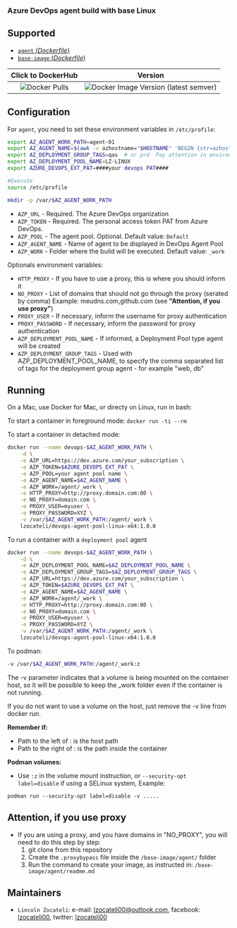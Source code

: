 ### Azure DevOps agent build with base Linux

## Supported

- [`agent` (*Dockerfile*)](https://github.com/lzocateli00/devops-agent-pool-linux/tree/main/base-image/agent)
- [`base-image` (*Dockerfile*)](https://github.com/lzocateli00/devops-agent-pool-linux/tree/main/base-image/linux)

| Click to DockerHub | Version |
| :---:   | :---:     |
| ![Docker Pulls](https://img.shields.io/docker/pulls/lzocateli/devops-agent-pool-linux-x64) | ![Docker Image Version (latest semver)](https://img.shields.io/docker/v/lzocateli/devops-agent-pool-linux-x64) |

## Configuration

For `agent`, you need to set these environment variables in `/etc/profile`: 

```bash
export AZ_AGENT_WORK_PATH=agent-01
export AZ_AGENT_NAME=$(awk -v azhostname="$HOSTNAME" 'BEGIN {str=azhostname; split(str, arr, "."); { print arr[1]}}')
export AZ_DEPLOYMENT_GROUP_TAGS=qas  # or prd  Pay attention in environment where your machine belongs
export AZ_DEPLOYMENT_POOL_NAME=LZ-LINUX
export AZURE_DEVOPS_EXT_PAT=####your devops PAT#### 
```

```bash
#Execute
source /etc/profile

mkdir -p /var/$AZ_AGENT_WORK_PATH
```

* `AZP_URL` - Required. The Azure DevOps organization
* `AZP_TOKEN` - Required. The personal access token PAT from Azure DevOps. 
* `AZP_POOL` - The agent pool. Optional. Default value: `Default`
* `AZP_AGENT_NAME` - Name of agent to be displayed in DevOps Agent Pool
* `AZP_WORK` - Folder where the build will be executed.  Default value: `_work`

Optionals environment variables:

* `HTTP_PROXY` - If you have to use a proxy, this is where you should inform it
* `NO_PROXY` - List of domains that should not go through the proxy (serated by comma) Example: meudns.com,github.com
(see **"Attention, if you use proxy"**)
* `PROXY_USER` - If necessary, inform the username for proxy authentication
* `PROXY_PASSWORD` - If necessary, inform the password for proxy authentication
* `AZP_DEPLOYMENT_POOL_NAME` - If informed, a Deployment Pool type agent will be created
* `AZP_DEPLOYMENT_GROUP_TAGS` - Used with AZP_DEPLOYMENT_POOL_NAME, to specify the comma separated list of tags for the deployment group agent - for example "web, db"


## Running

On a Mac, use Docker for Mac, or directy on Linux, run in bash:

To start a container in foreground mode: `docker run -ti --rm`

To start a container in detached mode:

```bash
docker run --name devops-$AZ_AGENT_WORK_PATH \
    -d \
    -e AZP_URL=https://dev.azure.com/your_subscription \
    -e AZP_TOKEN=$AZURE_DEVOPS_EXT_PAT \
    -e AZP_POOL=your agent pool name \
    -e AZP_AGENT_NAME=$AZ_AGENT_NAME \
    -e AZP_WORK=/agent/_work \
    -e HTTP_PROXY=http://proxy.domain.com:80 \
    -e NO_PROXY=domain.com \
    -e PROXY_USER=myuser \
    -e PROXY_PASSWORD=XYZ \
    -v /var/$AZ_AGENT_WORK_PATH:/agent/_work \
    lzocateli/devops-agent-pool-linux-x64:1.0.0
```


To run a container with a `deployment pool` agent

```bash
docker run --name devops-$AZ_AGENT_WORK_PATH \
    -d \
    -e AZP_DEPLOYMENT_POOL_NAME=$AZ_DEPLOYMENT_POOL_NAME \
    -e AZP_DEPLOYMENT_GROUP_TAGS=$AZ_DEPLOYMENT_GROUP_TAGS \
    -e AZP_URL=https://dev.azure.com/your_subscription \
    -e AZP_TOKEN=$AZURE_DEVOPS_EXT_PAT \
    -e AZP_AGENT_NAME=$AZ_AGENT_NAME \
    -e AZP_WORK=/agent/_work \
    -e HTTP_PROXY=http://proxy.domain.com:80 \
    -e NO_PROXY=domain.com \
    -e PROXY_USER=myuser \
    -e PROXY_PASSWORD=XYZ \
    -v /var/$AZ_AGENT_WORK_PATH:/agent/_work \
    lzocateli/devops-agent-pool-linux-x64:1.0.0 
```

To podman:

```bash
-v /var/$AZ_AGENT_WORK_PATH:/agent/_work:z
```


The -v parameter indicates that a volume is being mounted on the container host, 
so it will be possible to keep the _work folder even if the container is not running.

If you do not want to use a volume on the host, just remove the -v line from docker run.

**Remember if:**
- Path to the left of : is the host path
- Path to the right of : is the path inside the container   

**Podman volumes:**
- Use `:z` in the volume mount instruction, or `--security-opt label=disable` if using a SELinux system, Example:
```pwsh
podman run --security-opt label=disable -v .....
```

## Attention, if you use proxy
* If you are using a proxy, and you have domains in "NO_PROXY", you will need to do this step by step:
    1. git clone from this repository
    2. Create the `.proxybypass` file inside the `/base-image/agent/` folder
    3. Run the command to create your image, as instructed in: `/base-image/agent/readme.md`  

## Maintainers

* `Lincoln Zocateli`: e-mail: [lzocateli00@outlook.com](mailto:lzocateli00@outlook.com), facebook: [lzocateli00](https://www.facebook.com/lzocateli00), twitter: [lzocateli00](https://twitter.com/lzocateli00)

